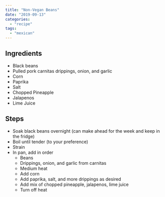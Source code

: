 ```yaml
---
title: "Non-Vegan Beans"
date: "2019-09-13"
categories: 
  - "recipe"
tags: 
  - "mexican"
---
```


## Ingredients

- Black beans
- Pulled pork carnitas drippings, onion, and garlic
- Corn
- Paprika
- Salt
- Chopped Pineapple
- Jalapenos
- Lime Juice

## Steps

- Soak black beans overnight (can make ahead for the week and keep in the fridge)
- Boil until tender (to your preference)
- Strain
- In pan, add in order
    - Beans
    - Drippings, onion, and garlic from carnitas
    - Medium heat
    - Add corn
    - Add paprika, salt, and more drippings as desired
    - Add mix of chopped pineapple, jalapenos, lime juice
    - Turn off heat
